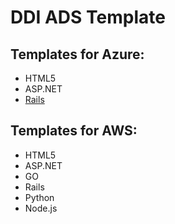 # DDI ADS Template

## Templates for Azure:  

- HTML5  
- ASP.NET  
- [Rails](/ruby-on-rails-template/ruby-template)

## Templates for AWS:  
- HTML5  
- ASP.NET  
- GO  
- Rails 
- Python 
- Node.js 

